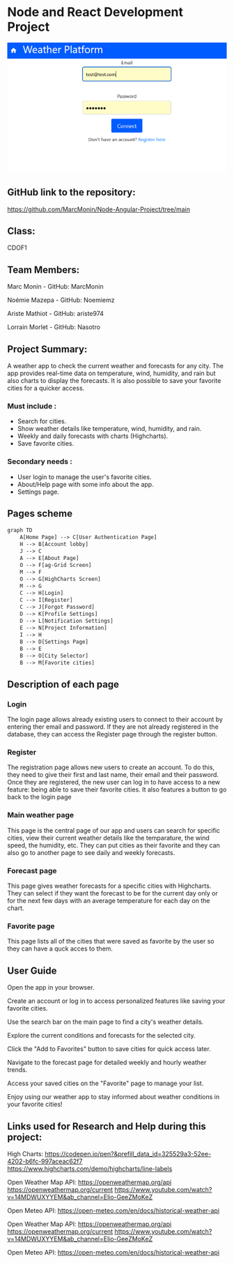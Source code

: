 # Node and React Development Project
![Weather for Paris](images/login.png)
## GitHub link to the repository: 
https://github.com/MarcMonin/Node-Angular-Project/tree/main 

## Class:
CDOF1

## Team Members: 
Marc Monin - GitHub: MarcMonin

Noémie Mazepa - GitHub: Noemiemz

Ariste Mathiot - GitHub: ariste974

Lorrain Morlet - GitHub: Nasotro


## Project Summary:
A weather app to check the current weather and forecasts for any city.
The app provides real-time data on temperature, wind, humidity, and rain  but also charts to display the forecasts. 
It is also possible to save your favorite cities for a quicker access.

### Must include :
- Search for cities.
- Show weather details like temperature, wind, humidity, and rain.
- Weekly and daily forecasts with charts (Highcharts).
- Save favorite cities.

### Secondary needs : 
- User login to manage the user's favorite cities.
- About/Help page with some info about the app.
- Settings page.


## Pages scheme
```mermaid
graph TD
    A[Home Page] --> C[User Authentication Page]
    H --> B[Account lobby]
    J --> C
    A --> E[About Page]
    O --> F[ag-Grid Screen]
    M --> F
    O --> G[HighCharts Screen]
    M --> G
    C --> H[Login]
    C --> I[Register]
    C --> J[Forgot Password]
    D --> K[Profile Settings]
    D --> L[Notification Settings]
    E --> N[Project Information]
    I --> H
    B --> D[Settings Page]
    B --> E
    B --> O[City Selector]
    B --> M[Favorite cities]
```

## Description of each page

### Login
The login page allows already existing users to connect to their account by entering ther email and password. If they are not already registered in the database, they can access the Register page through the register button.

### Register
The registration page allows new users to create an account. To do this, they need to give their first and last name, their email and their password. 
Once they are registered, the new user can log in to have access to a new feature: being able to save their favorite cities. It also features a button to go back to the login page

### Main weather page
This page is the central page of our app and users can search for specific cities, view their current weather details like the temparature, the wind speed, the humidity, etc. They can put cities as their favorite and they can also go to another page to see daily and weekly forecasts.

### Forecast page
This page gives weather forecasts for a specific cities with Highcharts. They can select if they want the forecast to be for the current day only or for the next few days with an average temperature for each day on the chart.

### Favorite page
This page lists all of the cities that were saved as favorite by the user so they can have a quck acces to them.

## User Guide
Open the app in your browser.

Create an account or log in to access personalized features like saving your favorite cities.

Use the search bar on the main page to find a city's weather details.

Explore the current conditions and forecasts for the selected city.

Click the "Add to Favorites" button to save cities for quick access later.

Navigate to the forecast page for detailed weekly and hourly weather trends.

Access your saved cities on the "Favorite" page to manage your list.

Enjoy using our weather app to stay informed about weather conditions in your favorite cities!

## Links used for Research and Help during this project:
High Charts: https://codepen.io/pen?&prefill_data_id=325529a3-52ee-4202-b6fc-997aceac62f7 https://www.highcharts.com/demo/highcharts/line-labels

Open Weather Map API: https://openweathermap.org/api https://openweathermap.org/current https://www.youtube.com/watch?v=14MDWUXYYEM&ab_channel=Elio-GeeZMoKeZ

Open Meteo API: https://open-meteo.com/en/docs/historical-weather-api

Open Weather Map API: https://openweathermap.org/api 
https://openweathermap.org/current
https://www.youtube.com/watch?v=14MDWUXYYEM&ab_channel=Elio-GeeZMoKeZ 

Open Meteo API: https://open-meteo.com/en/docs/historical-weather-api
